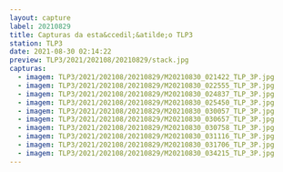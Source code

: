 ```yaml
---
layout: capture
label: 20210829
title: Capturas da esta&ccedil;&atilde;o TLP3
station: TLP3
date: 2021-08-30 02:14:22
preview: TLP3/2021/202108/20210829/stack.jpg
capturas:
  - imagem: TLP3/2021/202108/20210829/M20210830_021422_TLP_3P.jpg
  - imagem: TLP3/2021/202108/20210829/M20210830_022555_TLP_3P.jpg
  - imagem: TLP3/2021/202108/20210829/M20210830_024837_TLP_3P.jpg
  - imagem: TLP3/2021/202108/20210829/M20210830_025450_TLP_3P.jpg
  - imagem: TLP3/2021/202108/20210829/M20210830_030057_TLP_3P.jpg
  - imagem: TLP3/2021/202108/20210829/M20210830_030657_TLP_3P.jpg
  - imagem: TLP3/2021/202108/20210829/M20210830_030758_TLP_3P.jpg
  - imagem: TLP3/2021/202108/20210829/M20210830_031116_TLP_3P.jpg
  - imagem: TLP3/2021/202108/20210829/M20210830_031706_TLP_3P.jpg
  - imagem: TLP3/2021/202108/20210829/M20210830_034215_TLP_3P.jpg
---
```

